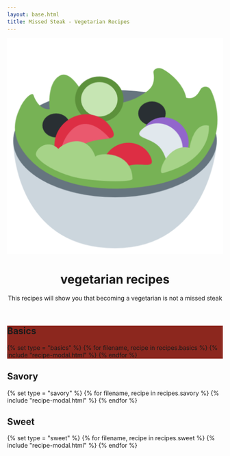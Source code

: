 ```yaml
---
layout: base.html
title: Missed Steak - Vegetarian Recipes
---
```


<!-- Masthead-->
<header class="masthead bg-primary text-white text-center">
    <div class="container d-flex align-items-center flex-column">
        <!-- Masthead Avatar Image-->
        <img class="masthead-avatar mb-5" src="/assets/img/salad.png" alt="..." />
        <!-- Masthead Heading-->
        <h1 class="masthead-heading text-uppercase mb-0">vegetarian recipes</h1>
        <!-- Icon Divider-->
        <div class="divider-custom divider-light">
            <div class="divider-custom-line"></div>
            <div class="divider-custom-icon"><i class="fas fa-utensils"></i></div>
            <div class="divider-custom-line"></div>
        </div>
        <!-- Masthead Subheading-->
        <p class="masthead-subheading font-weight-light mb-0">This recipes will show you that becoming a vegetarian
            is not a missed steak</p>
    </div>
</header>

<!-- Basics Section-->
<section class="page-section portfolio" id="basics" style="background-color: #8c271e;">
    <div class="container">
        <!-- Basics Section Heading-->
        <h2 class="page-section-heading text-center text-uppercase text-white mb-0">Basics</h2>
        <!-- Icon Divider-->
        <div class="divider-custom">
            <div class="divider-custom-line"></div>
            <div class="divider-custom-icon"><i class="fas fa-leaf"></i></div>
            <div class="divider-custom-line"></div>
        </div>
        <!-- Portfolio Grid Items-->
        <div class="row justify-content-center">
            {% set type = "basics" %}
            {% for filename, recipe in recipes.basics %}
                {% include "recipe-modal.html" %}
            {% endfor %}
        </div>
    </div>
</section>

<!-- Portfolio Section-->
<section class="page-section portfolio" id="portfolio">
    <div class="container">
        <!-- Portfolio Section Heading-->
        <h2 class="page-section-heading text-center text-uppercase text-secondary mb-0">Savory</h2>
        <!-- Icon Divider-->
        <div class="divider-custom">
            <div class="divider-custom-line"></div>
            <div class="divider-custom-icon"><i class="fas fa-carrot"></i></div>
            <div class="divider-custom-line"></div>
        </div>
        <!-- Portfolio Grid Items-->
        <div class="row justify-content-center">
            {% set type = "savory" %}
            {% for filename, recipe in recipes.savory %}
                {% include "recipe-modal.html" %}
            {% endfor %}
        </div>
    </div>
</section>

<!-- About Section-->
<section class="page-section bg-primary text-white mb-0" id="about">
    <div class="container">
        <!-- About Section Heading-->
        <h2 class="page-section-heading text-center text-uppercase text-white">Sweet</h2>
        <!-- Icon Divider-->
        <div class="divider-custom divider-light">
            <div class="divider-custom-line"></div>
            <div class="divider-custom-icon"><i class="fas fa-candy-cane"></i></div>
            <div class="divider-custom-line"></div>
        </div>
        <div class="row justify-content-center">
            {% set type = "sweet" %}
            {% for filename, recipe in recipes.sweet %}
                {% include "recipe-modal.html" %}
            {% endfor %}
        </div>
    </div>
</section>
